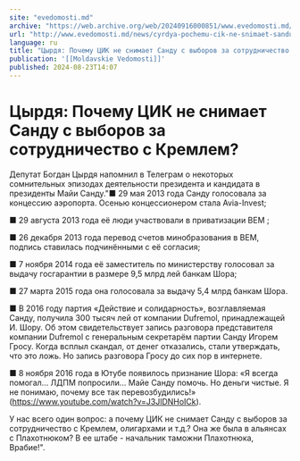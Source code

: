 ```yaml
---
site: "evedomosti.md"
archive: "https://web.archive.org/web/20240916000851/www.evedomosti.md/news/cyrdya-pochemu-cik-ne-snimaet-sandu-s-vyborov-za-sotrudniche"
url: "http://www.evedomosti.md/news/cyrdya-pochemu-cik-ne-snimaet-sandu-s-vyborov-za-sotrudniche"
language: ru
title: "Цырдя: Почему ЦИК не снимает Санду с выборов за сотрудничество с Кремлем?"
publication: '[[Moldavskie Vedomosti]]'
published: 2024-08-23T14:07
---
```


# Цырдя: Почему ЦИК не снимает Санду с выборов за сотрудничество с Кремлем?

Депутат Богдан Цырдя напомнил в Телеграм о некоторых сомнительных эпизодах деятельности президента и кандидата в президенты Майи Санду."■ 29 мая 2013 года Санду голосовала за концессию аэропорта. Осенью концессионером стала Avia-Invest;

■ 29 августа 2013 года её люди участвовали в приватизации BЕМ ;

■ 26 декабря 2013 года перевод счетов минобразования в BЕМ, подпись ставилась подчинёнными с её согласия;

■ 7 ноября 2014 года её заместитель по министерству голосовал за выдачу госгарантии в размере 9,5 млрд лей банкам Шора;

■ 27 марта 2015 года она голосовала за выдачу 5,4 млрд банкам Шора.

■ В 2016 году партия «Действие и солидарность», возглавляемая Санду, получила 300 тысяч лей от компании Dufremol, принадлежащей И. Шору. Об этом свидетельствует запись разговора представителя компании Dufremol с генеральным секретарём партии Санду Игорем Гросу. Когда всплыл скандал, от денег отказались, стали утверждать, что это ложь. Но запись разговора Гросу до сих пор в интернете.

■ 8 ноября 2016 года в Ютубе появилось признание Шора: «Я всегда помогал... ЛДПМ попросили… Майе Санду помочь. Но деньги чистые. Я не понимаю, почему все так перевозбудились!» (https://www.youtube.com/watch?v=J3JlDNHoICk).

У нас всего один вопрос: а почему ЦИК не снимает Санду с выборов за сотрудничество с Кремлем, олигархами и т.д.? Она же была в альянсах с Плахотнюком? В ее штабе - начальник таможни Плахотнюка, Врабие!".